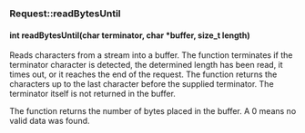 <h3 id='req-readBytesUntil'>Request::readBytesUntil</h3>
<h4 class='variant'>int readBytesUntil(char terminator, char *buffer, size_t length)</h4>

Reads characters from a stream into a buffer. The function terminates if the terminator character is detected, the determined length has been read, it times out, or it reaches the end of the request. The function returns the characters up to the last character before the supplied terminator. The terminator itself is not returned in the buffer.

The function returns the number of bytes placed in the buffer. A 0 means no valid data was found.
